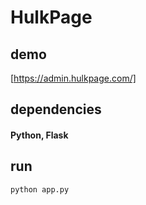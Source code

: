 # HulkPage

## demo 
[https://admin.hulkpage.com/]

## dependencies
#### Python, Flask

## run 

```
python app.py
```
